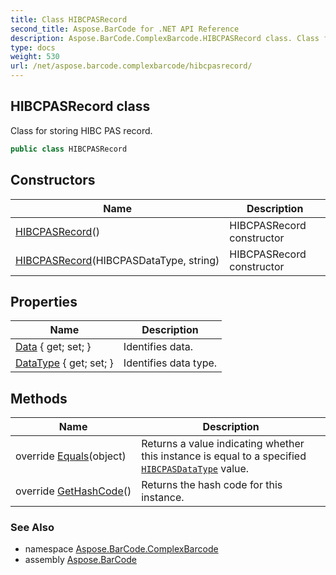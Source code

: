 ```yaml
---
title: Class HIBCPASRecord
second_title: Aspose.BarCode for .NET API Reference
description: Aspose.BarCode.ComplexBarcode.HIBCPASRecord class. Class for storing HIBC PAS record
type: docs
weight: 530
url: /net/aspose.barcode.complexbarcode/hibcpasrecord/
---
```

## HIBCPASRecord class

Class for storing HIBC PAS record.

```csharp
public class HIBCPASRecord
```

## Constructors

| Name | Description |
| --- | --- |
| [HIBCPASRecord](hibcpasrecord/#constructor)() | HIBCPASRecord constructor |
| [HIBCPASRecord](hibcpasrecord/#constructor_1)(HIBCPASDataType, string) | HIBCPASRecord constructor |

## Properties

| Name | Description |
| --- | --- |
| [Data](../../aspose.barcode.complexbarcode/hibcpasrecord/data/) { get; set; } | Identifies data. |
| [DataType](../../aspose.barcode.complexbarcode/hibcpasrecord/datatype/) { get; set; } | Identifies data type. |

## Methods

| Name | Description |
| --- | --- |
| override [Equals](../../aspose.barcode.complexbarcode/hibcpasrecord/equals/)(object) | Returns a value indicating whether this instance is equal to a specified [`HIBCPASDataType`](../hibcpasdatatype/) value. |
| override [GetHashCode](../../aspose.barcode.complexbarcode/hibcpasrecord/gethashcode/)() | Returns the hash code for this instance. |

### See Also

* namespace [Aspose.BarCode.ComplexBarcode](../../aspose.barcode.complexbarcode/)
* assembly [Aspose.BarCode](../../)


